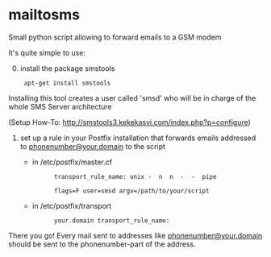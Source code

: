 mailtosms
=========

Small python script allowing to forward emails to a GSM modem

It's quite simple to use:

0. install the package smstools

        apt-get install smstools

Installing this tool creates a user called 'smsd' who will be in charge
of the whole SMS Server architecture

(Setup How-To: http://smstools3.kekekasvi.com/index.php?p=configure)

1. set up a rule in your Postfix installation that forwards emails
addressed to phonenumber@your.domain to the script

    * in /etc/postfix/master.cf

                transport_rule_name: unix -  n  n  -  -  pipe

                flags=F user=smsd argv=/path/to/your/script

    * in /etc/postfix/transport

                your.domain transport_rule_name:

There you go! Every mail sent to addresses like phonenumber@your.domain
should be sent to the phonenumber-part of the address.